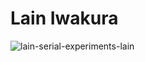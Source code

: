 # Lain Iwakura

![lain-serial-experiments-lain](https://github.com/Qwofii/test/assets/72007886/65d093c8-74b0-4ef1-be3a-381724dadc63)
